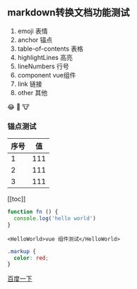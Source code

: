 ## markdown转换文档功能测试

1. emoji 表情
2. anchor 锚点
3. table-of-contents 表格
4. highlightLines 高亮
5. lineNumbers 行号
6. component vue组件
7. link 链接
8. other 其他

:joy: :beer: :cow:

### 锚点测试

| 序号 | 值 |
| -- | -- |
| 1 | 111 |
| 2 | 111 |
| 3 | 111 |

[[toc]]


```js
function fn () {
  console.log('hello world')
}
```

```vue
<HelloWorld>vue 组件测试</HelloWorld>
```

```css
.markup {
  color: red;
}
```

[百度一下](http://www.baidu.com)